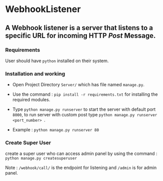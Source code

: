 # WebhookListener

## A Webhook listener is a server that listens to a specific URL for incoming HTTP *Post* Message.

### Requirements 

User should have `python` installed on their system.

### Installation and working

- Open Project Directory `Server/` which has file named `manage.py`.

- Use the command :
``` pip install -r requirements.txt ``` for installing the required modules.

- Type `python manage.py runserver` to start the server with default port `8000`, to run server with custom post type `python manage.py runserver <port_number> `.
- Example : `python manage.py runserver 80`

### Create Super User

create a super user who can access admin panel by using the command : `python manage.py createsuperuser`

Note : `/webhook/call/` is the endpoint for listening and `/admin` is for admin panel. 
